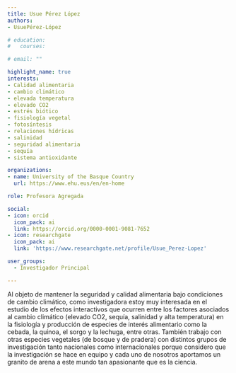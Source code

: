 ```yaml
---
title: Usue Pérez López
authors:
- UsuePérez-López

# education:
#   courses:

# email: ""

highlight_name: true
interests:
- Calidad alimentaria
- cambio climático
- elevada temperatura
- elevado CO2
- estrés biótico
- fisiología vegetal
- fotosíntesis
- relaciones hídricas
- salinidad
- seguridad alimentaria
- sequía
- sistema antioxidante

organizations:
- name: University of the Basque Country
  url: https://www.ehu.eus/en/en-home

role: Profesora Agregada

social:
- icon: orcid
  icon_pack: ai
  link: https://orcid.org/0000-0001-9081-7652
- icon: researchgate
  icon_pack: ai
  link: 'https://www.researchgate.net/profile/Usue_Perez-Lopez'

user_groups: 
  - Investigador Principal

---
```


Al objeto de mantener la seguridad y calidad alimentaria bajo condiciones de cambio climático, como investigadora estoy muy interesada en el estudio de los efectos interactivos que ocurren entre los factores asociados al cambio climático (elevado CO2, sequía, salinidad y alta temperatura) en la fisiología y producción de especies de interés alimentario como la cebada, la quinoa, el sorgo y la lechuga, entre otras. También trabajo con otras especies vegetales (de bosque y de pradera) con distintos grupos de investigación tanto nacionales como internacionales porque considero que la investigación se hace en equipo y cada uno de nosotros aportamos un granito de arena a este mundo tan apasionante que es la ciencia.
